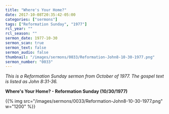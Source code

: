```yaml
---
title: "Where's Your Home?"
date: 2017-10-08T20:35:42-05:00
categories: ["sermons"]
tags: ["Reformation Sunday", "1977"]
rcl_year: ""
rcl_season: ""
sermon_date: 1977-10-30
sermon_scan: true
sermon_text: false
sermon_audio: false
thumbnail: "/images/sermons/0033/Reformation-John8-10-30-1977.png"
sermon_number: "0033"
---
```

_This is a Reformation Sunday sermon from October of 1977. The gospel text is listed as John 8:31-36._

<!--more-->

**Where's Your Home? - Reformation Sunday (10/30/1977)**

{{% img src="/images/sermons/0033/Reformation-John8-10-30-1977.png" w="1200" %}}
